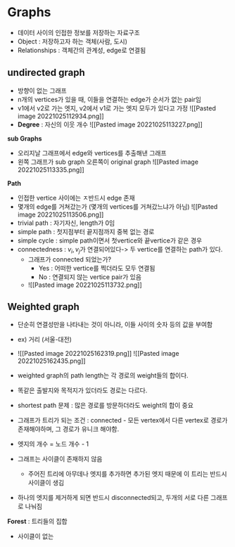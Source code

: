 # Graphs
- 데이터 사이의 인접한 정보를 저장하는 자료구조
- Object : 저장하고자 하는 객체(사람, 도시)
- Relationships : 객체간의 관계성, edge로 연결됨

## __undirected graph__
- 방향이 없는 그래프
- n개의 vertices가 있을 때, 이들을 연결하는 edge가 순서가 없는 pair임
- v1에서 v2로 가는 엣지, v2에서 v1로 가는 엣지 모두가 있다고 가정
![[Pasted image 20221025112934.png]]
- __Degree__ : 자신의 이웃 개수
![[Pasted image 20221025113227.png]]

__sub Graphs__
- 오리지날 그래프에서 edge와 vertices를 추출해낸 그래프
- 왼쪽 그래프가 sub graph 오른쪽이 original graph 
![[Pasted image 20221025113335.png]]

__Path__
- 인접한 vertice 사이에는 ㅈ반드시 edge 존재
- 몇개의 edge를 거쳐갔는가 (몇개의 vertices를 거쳐갔느냐가 아님)
![[Pasted image 20221025113506.png]]
- trivial path : 자기자신, length가 0임
- simple path : 첫지점부터 끝지점까지 중복 없는 경로
- simple cycle : simple path이면서 첫vertice와 끝vertice가 같은 경우
- connectedness : $v_{i}, v_{j}$가 연결되어있다-> 두 vertice를 연결하는 path가 있다.
	- 그래프가 connected 되었는가?
		- Yes : 어떠한 vertice를 찍더라도 모두 연결됨
		- No : 연결되지 않는 vertice pair가 있음
	- ![[Pasted image 20221025113732.png]]

## Weighted graph
- 단순히 연결성만을 나타내는 것이 아니라, 이들 사이의 숫자 등의 값을 부여함
- ex) 거리 (서울-대전)
- ![[Pasted image 20221025162319.png]]
![[Pasted image 20221025162435.png]]

- weighted graph의 path length는 각 경로의 weight들의 합이다.
- 똑같은 출발지와 목적지가 있더라도 경로는 다르다.
- shortest path 문제 : 많은 경로를 방문하더라도 weight의 합이 중요
- 그래프가 트리가 되는 조건 : connected - 모든 vertex에서 다른 vertex로 경로가 존재해야하며, 그 경로가 유니크 해야함.
- 엣지의 개수 = 노드 개수 - 1
- 그래프는 사이클이 존재하지 않음
	- 주어진 트리에 아무데나 엣지를 추가하면 추가된 엣지 때문에 이 트리는 반드시 사이클이 생김
- 하나의 엣지를 제거하게 되면 반드시 disconnected되고, 두개의 서로 다른 그래프로 나눠짐

__Forest__ : 트리들의 집합
- 사이클이 없는 